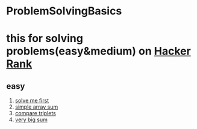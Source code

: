 # ProblemSolvingBasics
# this for solving problems(easy&medium) on [Hacker Rank](https://www.hackerrank.com)
## easy 
1. [solve me first](https://www.hackerrank.com/challenges/solve-me-first/problem)
1. [simple array sum](https://www.hackerrank.com/challenges/simple-array-sum/problem)
1. [compare triplets](https://www.hackerrank.com/challenges/compare-the-triplets/problem)
1. [very big sum](https://www.hackerrank.com/challenges/a-very-big-sum/problem) 
